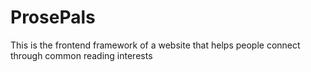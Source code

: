 # ProsePals
This is the frontend framework of a website that helps people connect through common reading interests

